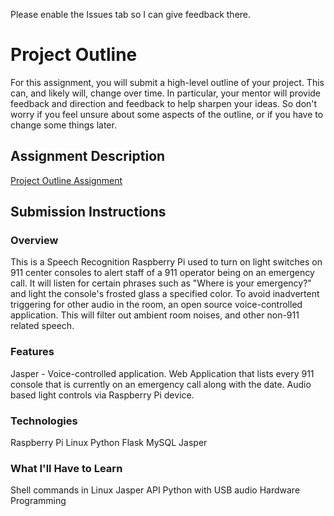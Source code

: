 Please enable the Issues tab so I can give feedback there. 

# Project Outline
For this assignment, you will submit a high-level outline of your project. This can, and likely will, change over time. In particular, your mentor will provide feedback and direction and feedback to help sharpen your ideas. So don't worry if you feel unsure about some aspects of the outline, or if you have to change some things later.

## Assignment Description
[Project Outline Assignment](https://education.launchcode.org/liftoff/assignments/project-outline/)

## Submission Instructions

### Overview
This is a Speech Recognition Raspberry Pi used to turn on light switches on 911 center consoles to alert staff of a 911 operator being on an emergency call.  It will listen for certain phrases such as "Where is your emergency?" and light the console's frosted glass a specified color.  To avoid inadvertent triggering for other audio in the room, an open source voice-controlled application. This will filter out ambient room noises, and other non-911 related speech. 

### Features
Jasper - Voice-controlled application.
Web Application that lists every 911 console that is currently on an emergency call along with the date.
Audio based light controls via Raspberry Pi device.

### Technologies
Raspberry Pi
Linux
Python
Flask
MySQL
Jasper

### What I'll Have to Learn
Shell commands in Linux
Jasper API
Python with USB audio
Hardware Programming
